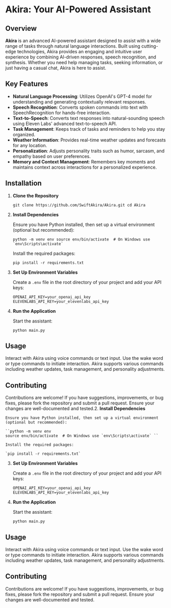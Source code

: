 # Akira: Your AI-Powered Assistant

## Overview

**Akira** is an advanced AI-powered assistant designed to assist with a wide range of tasks through natural language interactions. Built using cutting-edge technologies, Akira provides an engaging and intuitive user experience by combining AI-driven responses, speech recognition, and synthesis. Whether you need help managing tasks, seeking information, or just having a casual chat, Akira is here to assist.

## Key Features

- **Natural Language Processing**: Utilizes OpenAI's GPT-4 model for understanding and generating contextually relevant responses.
- **Speech Recognition**: Converts spoken commands into text with SpeechRecognition for hands-free interaction.
- **Text-to-Speech**: Converts text responses into natural-sounding speech using Eleven Labs' advanced text-to-speech API.
- **Task Management**: Keeps track of tasks and reminders to help you stay organized.
- **Weather Information**: Provides real-time weather updates and forecasts for any location.
- **Personalization**: Adjusts personality traits such as humor, sarcasm, and empathy based on user preferences.
- **Memory and Context Management**: Remembers key moments and maintains context across interactions for a personalized experience.

## Installation

1. **Clone the Repository**

   ``git clone https://github.com/SwiftAkira/Akira.git
   cd Akira``

2.  **Install Dependencies**
    
    Ensure you have Python installed, then set up a virtual environment (optional but recommended):
    
    ``python -m venv env
    source env/bin/activate  # On Windows use `env\Scripts\activate` `` 
    
    Install the required packages:
    
    `pip install -r requirements.txt` 
    
3.  **Set Up Environment Variables**
    
    Create a `.env` file in the root directory of your project and add your API keys:   
  
    `OPENAI_API_KEY=your_openai_api_key
    ELEVENLABS_API_KEY=your_elevenlabs_api_key` 
    
4.  **Run the Application**
    
    Start the assistant:
    
    `python main.py` 
    

## Usage

Interact with Akira using voice commands or text input. Use the wake word or type commands to initiate interaction. Akira supports various commands including weather updates, task management, and personality adjustments.

## Contributing

Contributions are welcome! If you have suggestions, improvements, or bug fixes, please fork the repository and submit a pull request. Ensure your changes are well-documented and tested.2.  **Install Dependencies**
    
    Ensure you have Python installed, then set up a virtual environment (optional but recommended):
    
    ``python -m venv env
    source env/bin/activate  # On Windows use `env\Scripts\activate` `` 
    
    Install the required packages:
    
    `pip install -r requirements.txt` 
    
3.  **Set Up Environment Variables**
    
    Create a `.env` file in the root directory of your project and add your API keys:
    
    `OPENAI_API_KEY=your_openai_api_key
    ELEVENLABS_API_KEY=your_elevenlabs_api_key` 
    
4.  **Run the Application**
    
    Start the assistant:
    
    `python main.py` 
    

## Usage
Interact with Akira using voice commands or text input. Use the wake word or type commands to initiate interaction. Akira supports various commands including weather updates, task management, and personality adjustments.

## Contributing
Contributions are welcome! If you have suggestions, improvements, or bug fixes, please fork the repository and submit a pull request. Ensure your changes are well-documented and tested.
